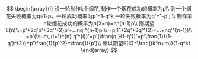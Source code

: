$$
\begin{array}{l}
设一轮制作k个烟花,制作一个烟花成功的概率为p\\
则一个烟花失败概率为q=1-p，一轮成功概率为p'=1-q^k,一轮失败概率为q'=1-p'; \\
制作第n轮烟花成功的概率为p(X=n)=q^{n-1}p\\
则期望E(n)\\=p'+2q'p'+3q'^{2}p'+...nq'^{n-1}p'\\
=p'(1+2q'+3q'^{2}+...+nq'^{n-1})\\
=p'(\sum_{i=1}^{n} q'^{i})'=p'(\frac{q'}{1-q'})'=p'\frac{1}{(1-q')^{2}}=p'\frac{1}{p'^2}=\frac{1}{p'}\\
所以期望E(X)=\frac{(k*n+m)}{1-q^k}
\end{array}
$$

